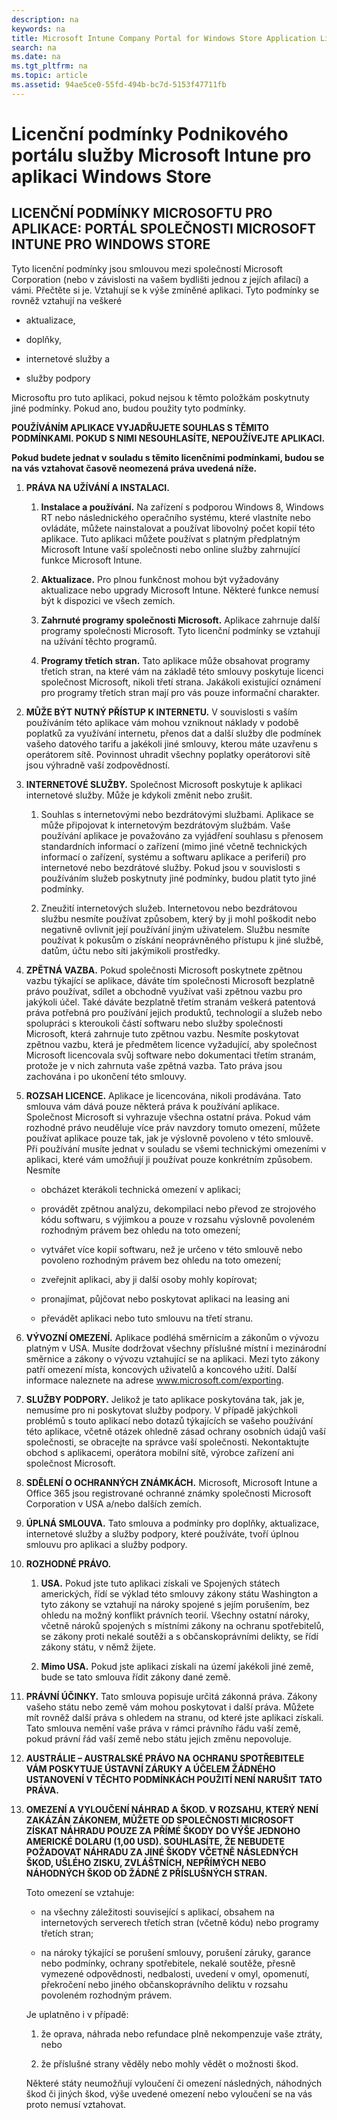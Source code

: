 ```yaml
---
description: na
keywords: na
title: Microsoft Intune Company Portal for Windows Store Application License Terms
search: na
ms.date: na
ms.tgt_pltfrm: na
ms.topic: article
ms.assetid: 94ae5ce0-55fd-494b-bc7d-5153f47711fb
---
```

# Licenčn&#237; podm&#237;nky Podnikov&#233;ho port&#225;lu služby Microsoft Intune pro aplikaci Windows Store


## LICENČNÍ PODMÍNKY MICROSOFTU PRO APLIKACE: PORTÁL SPOLEČNOSTI MICROSOFT INTUNE PRO WINDOWS STORE
Tyto licenční podmínky jsou smlouvou mezi společností Microsoft Corporation (nebo v závislosti na vašem bydlišti jednou z jejích afilací) a vámi. Přečtěte si je. Vztahují se k výše zmíněné aplikaci. Tyto podmínky se rovněž vztahují na veškeré

-   aktualizace,

-   doplňky,

-   internetové služby a

-   služby podpory

Microsoftu pro tuto aplikaci, pokud nejsou k těmto položkám poskytnuty jiné podmínky. Pokud ano, budou použity tyto podmínky.

**POUŽÍVÁNÍM APLIKACE VYJADŘUJETE SOUHLAS S TĚMITO PODMÍNKAMI. POKUD S NIMI NESOUHLASÍTE, NEPOUŽÍVEJTE APLIKACI.**

**Pokud budete jednat v souladu s těmito licenčními podmínkami, budou se na vás vztahovat časově neomezená práva  uvedená níže.**

1.  **PRÁVA NA UŽÍVÁNÍ A INSTALACI.**

    1.  **Instalace a používání.** Na zařízení s podporou Windows 8, Windows RT nebo následnického operačního systému, které vlastníte nebo ovládáte, můžete nainstalovat a používat libovolný počet kopií této aplikace. Tuto aplikaci můžete používat s platným předplatným Microsoft Intune vaší společnosti nebo online služby zahrnující funkce Microsoft Intune.

    2.  **Aktualizace.** Pro plnou funkčnost mohou být vyžadovány aktualizace nebo upgrady Microsoft Intune. Některé funkce nemusí být k dispozici ve všech zemích.

    3.  **Zahrnuté programy společnosti Microsoft.** Aplikace zahrnuje další programy společnosti Microsoft. Tyto licenční podmínky se vztahují na užívání těchto programů.

    4.  **Programy třetích stran.** Tato aplikace může obsahovat programy třetích stran, na které vám na základě této smlouvy poskytuje licenci společnost Microsoft, nikoli třetí strana. Jakákoli existující oznámení pro programy třetích stran mají pro vás pouze informační charakter.

2.  **MŮŽE BÝT NUTNÝ PŘÍSTUP K INTERNETU.** V souvislosti s vaším používáním této aplikace vám mohou vzniknout náklady v podobě poplatků za využívání internetu, přenos dat a další služby dle podmínek vašeho datového tarifu a jakékoli jiné smlouvy, kterou máte uzavřenu s operátorem sítě. Povinnost uhradit všechny poplatky operátorovi sítě jsou výhradně vaší zodpovědností.

3.  **INTERNETOVÉ SLUŽBY.** Společnost Microsoft poskytuje k aplikaci internetové služby. Může je kdykoli změnit nebo zrušit.

    1.  Souhlas s internetovými nebo bezdrátovými službami. Aplikace se může připojovat k internetovým bezdrátovým službám. Vaše používání aplikace je považováno za vyjádření souhlasu s přenosem standardních informací o zařízení (mimo jiné včetně technických informací o zařízení, systému a softwaru aplikace a periferií) pro internetové nebo bezdrátové služby. Pokud jsou v souvislosti s používáním služeb poskytnuty jiné podmínky, budou platit tyto jiné podmínky.

    2.  Zneužití internetových služeb. Internetovou nebo bezdrátovou službu nesmíte používat způsobem, který by ji mohl poškodit nebo negativně ovlivnit její používání jiným uživatelem. Službu nesmíte používat k pokusům o získání neoprávněného přístupu k jiné službě, datům, účtu nebo síti jakýmikoli prostředky.

4.  **ZPĚTNÁ VAZBA.** Pokud společnosti Microsoft poskytnete zpětnou vazbu týkající se aplikace, dáváte tím společnosti Microsoft bezplatně právo používat, sdílet a obchodně využívat vaši zpětnou vazbu pro jakýkoli účel. Také dáváte bezplatně třetím stranám veškerá patentová práva potřebná pro používání jejich produktů, technologií a služeb nebo spolupráci s kteroukoli částí softwaru nebo služby společnosti Microsoft, která zahrnuje tuto zpětnou vazbu. Nesmíte poskytovat zpětnou vazbu, která je předmětem licence vyžadující, aby společnost Microsoft licencovala svůj software nebo dokumentaci třetím stranám, protože je v nich zahrnuta vaše zpětná vazba. Tato práva jsou zachována i po ukončení této smlouvy.

5.  **ROZSAH LICENCE.** Aplikace je licencována, nikoli prodávána. Tato smlouva vám dává pouze některá práva k používání aplikace. Společnost Microsoft si vyhrazuje všechna ostatní práva. Pokud vám rozhodné právo neuděluje více práv navzdory tomuto omezení, můžete používat aplikace pouze tak, jak je výslovně povoleno v této smlouvě. Při používání musíte jednat v souladu se všemi technickými omezeními v aplikaci, které vám umožňují ji používat pouze konkrétním způsobem. Nesmíte

    -   obcházet kterákoli technická omezení v aplikaci;

    -   provádět zpětnou analýzu, dekompilaci nebo převod ze strojového kódu softwaru, s výjimkou a pouze v rozsahu výslovně povoleném rozhodným právem bez ohledu na toto omezení;

    -   vytvářet více kopií softwaru, než je určeno v této smlouvě nebo povoleno rozhodným právem bez ohledu na toto omezení;

    -   zveřejnit aplikaci, aby ji další osoby mohly kopírovat;

    -   pronajímat, půjčovat nebo poskytovat aplikaci na leasing ani

    -   převádět aplikaci nebo tuto smlouvu na třetí stranu.

6.  **VÝVOZNÍ OMEZENÍ.** Aplikace podléhá směrnicím a zákonům o vývozu platným v USA. Musíte dodržovat všechny příslušné místní i mezinárodní směrnice a zákony o vývozu vztahující se na aplikaci. Mezi tyto zákony patří omezení místa, koncových uživatelů a koncového užití.  Další informace naleznete na adrese  www.microsoft.com/exporting.

7.  **SLUŽBY PODPORY.** Jelikož je tato aplikace poskytována tak, jak je, nemusíme pro ni poskytovat služby podpory. V případě jakýchkoli problémů s touto aplikací nebo dotazů týkajících se vašeho používání této aplikace, včetně otázek ohledně zásad ochrany osobních údajů vaší společnosti, se obracejte na správce vaší společnosti. Nekontaktujte obchod s aplikacemi, operátora mobilní sítě, výrobce zařízení ani společnost Microsoft.

8.  **SDĚLENÍ O OCHRANNÝCH ZNÁMKÁCH.** Microsoft, Microsoft Intune a Office 365 jsou registrované ochranné známky společnosti Microsoft Corporation v USA a/nebo dalších zemích.

9. **ÚPLNÁ SMLOUVA.** Tato smlouva a podmínky pro doplňky, aktualizace, internetové služby a služby podpory, které používáte, tvoří úplnou smlouvu pro aplikaci a služby podpory.

10. **ROZHODNÉ PRÁVO.**

    1.  **USA.** Pokud jste tuto aplikaci získali ve Spojených státech amerických, řídí se výklad této smlouvy zákony státu Washington a tyto zákony se vztahují na nároky spojené s jejím porušením, bez ohledu na možný konflikt právních teorií. Všechny ostatní nároky, včetně nároků spojených s místními zákony na ochranu spotřebitelů, se zákony proti nekalé soutěži a s občanskoprávními delikty, se řídí zákony státu, v němž žijete.

    2.  **Mimo USA.** Pokud jste aplikaci získali na území jakékoli jiné země, bude se tato smlouva řídit zákony dané země.

11. **PRÁVNÍ ÚČINKY.** Tato smlouva popisuje určitá zákonná práva. Zákony vašeho státu nebo země vám mohou poskytovat i další práva. Můžete mít rovněž další práva s ohledem na stranu, od které jste aplikaci získali.  Tato smlouva nemění vaše práva v rámci právního řádu vaší země, pokud právní řád vaší země nebo státu jejich změnu nepovoluje.

12. **AUSTRÁLIE – AUSTRALSKÉ PRÁVO NA OCHRANU SPOTŘEBITELE VÁM POSKYTUJE ÚSTAVNÍ ZÁRUKY A ÚČELEM ŽÁDNÉHO USTANOVENÍ V TĚCHTO PODMÍNKÁCH POUŽITÍ NENÍ NARUŠIT TATO PRÁVA.**

13. **OMEZENÍ A VYLOUČENÍ NÁHRAD A ŠKOD. V ROZSAHU, KTERÝ NENÍ ZAKÁZÁN ZÁKONEM, MŮŽETE OD SPOLEČNOSTI MICROSOFT ZÍSKAT NÁHRADU POUZE ZA PŘÍMÉ ŠKODY DO VÝŠE JEDNOHO AMERICKÉ DOLARU (1,00 USD). SOUHLASÍTE, ŽE NEBUDETE POŽADOVAT NÁHRADU ZA JINÉ ŠKODY VČETNĚ NÁSLEDNÝCH ŠKOD, UŠLÉHO ZISKU, ZVLÁŠTNÍCH, NEPŘÍMÝCH NEBO NÁHODNÝCH ŠKOD OD ŽÁDNÉ Z PŘÍSLUŠNÝCH STRAN.**

    Toto omezení se vztahuje:

    -   na všechny záležitosti související s aplikací, obsahem na internetových serverech třetích stran (včetně kódu) nebo programy třetích stran;

    -   na nároky týkající se porušení smlouvy, porušení záruky, garance nebo podmínky, ochrany spotřebitele, nekalé soutěže, přesně vymezené odpovědnosti, nedbalosti, uvedení v omyl, opomenutí, překročení nebo jiného občanskoprávního deliktu v rozsahu povoleném rozhodným právem.

    Je uplatněno i v případě:

    1.  že oprava, náhrada nebo refundace plně nekompenzuje vaše ztráty, nebo

    2.  že příslušné strany věděly nebo mohly vědět o možnosti škod.

    Některé státy neumožňují vyloučení či omezení následných, náhodných škod či jiných škod, výše uvedené omezení nebo vyloučení se na vás proto nemusí vztahovat.

###

